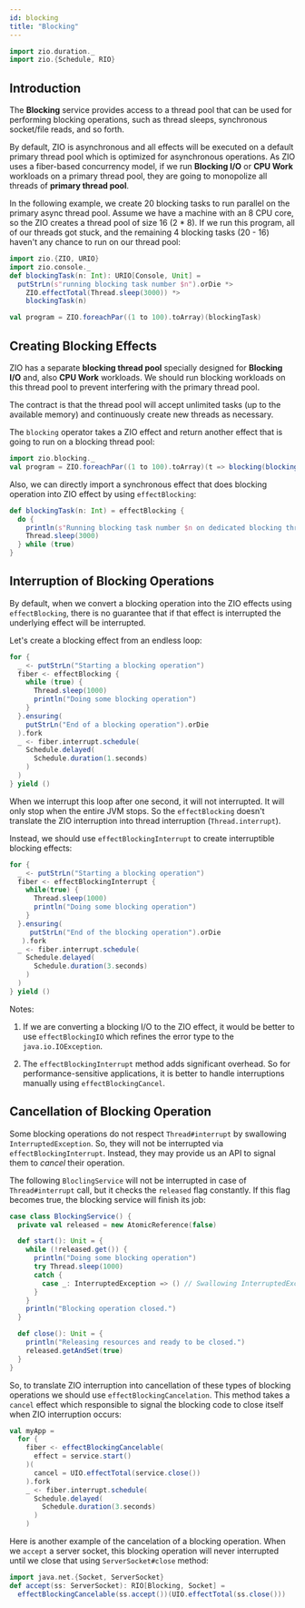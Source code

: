 ```yaml
---
id: blocking 
title: "Blocking"
---
```


```scala mdoc:invisible
import zio.duration._
import zio.{Schedule, RIO}
```

## Introduction

The **Blocking** service provides access to a thread pool that can be used for performing
blocking operations, such as thread sleeps, synchronous socket/file reads, and so forth. 

By default, ZIO is asynchronous and all effects will be executed on a default primary thread pool which is optimized for asynchronous operations. As ZIO uses a fiber-based concurrency model, if we run **Blocking I/O** or **CPU Work** workloads on a primary thread pool, they are going to monopolize all threads of **primary thread pool**.

In the following example, we create 20 blocking tasks to run parallel on the primary async thread pool. Assume we have a machine with an 8 CPU core, so the ZIO creates a thread pool of size 16 (2 * 8). If we run this program, all of our threads got stuck, and the remaining 4 blocking tasks (20 - 16) haven't any chance to run on our thread pool:

```scala mdoc:silent
import zio.{ZIO, URIO}
import zio.console._
def blockingTask(n: Int): URIO[Console, Unit] =
  putStrLn(s"running blocking task number $n").orDie *>
    ZIO.effectTotal(Thread.sleep(3000)) *>
    blockingTask(n)

val program = ZIO.foreachPar((1 to 100).toArray)(blockingTask)
```

## Creating Blocking Effects

ZIO has a separate **blocking thread pool** specially designed for **Blocking I/O** and, also **CPU Work** workloads. We should run blocking workloads on this thread pool to prevent interfering with the primary thread pool.

The contract is that the thread pool will accept unlimited tasks (up to the available memory)
and continuously create new threads as necessary.

The `blocking` operator takes a ZIO effect and return another effect that is going to run on a blocking thread pool:

```scala mdoc:invisible:nest
import zio.blocking._
val program = ZIO.foreachPar((1 to 100).toArray)(t => blocking(blockingTask(t)))
```

Also, we can directly import a synchronous effect that does blocking operation into ZIO effect by using `effectBlocking`:

```scala mdoc:silent:nest
def blockingTask(n: Int) = effectBlocking {
  do {
    println(s"Running blocking task number $n on dedicated blocking thread pool")
    Thread.sleep(3000) 
  } while (true)
}
```

## Interruption of Blocking Operations

By default, when we convert a blocking operation into the ZIO effects using `effectBlocking`, there is no guarantee that if that effect is interrupted the underlying effect will be interrupted.

Let's create a blocking effect from an endless loop:

```scala mdoc:silent:nest
for {
  _ <- putStrLn("Starting a blocking operation")
  fiber <- effectBlocking {
    while (true) {
      Thread.sleep(1000)
      println("Doing some blocking operation")
    }
  }.ensuring(
    putStrLn("End of a blocking operation").orDie
  ).fork
  _ <- fiber.interrupt.schedule(
    Schedule.delayed(
      Schedule.duration(1.seconds)
    )
  )
} yield ()
```

When we interrupt this loop after one second, it will not interrupted. It will only stop when the entire JVM stops. So the `effectBlocking` doesn't translate the ZIO interruption into thread interruption (`Thread.interrupt`). 

Instead, we should use `effectBlockingInterrupt` to create interruptible blocking effects:

```scala mdoc:silent:nest
for {
  _ <- putStrLn("Starting a blocking operation")
  fiber <- effectBlockingInterrupt {
    while(true) {
      Thread.sleep(1000)
      println("Doing some blocking operation")
    }
  }.ensuring(
     putStrLn("End of the blocking operation").orDie
   ).fork
  _ <- fiber.interrupt.schedule(
    Schedule.delayed(
      Schedule.duration(3.seconds)
    )
  )
} yield ()
```

Notes:

1. If we are converting a blocking I/O to the ZIO effect, it would be better to use `effectBlockingIO` which refines the error type to the `java.io.IOException`.

2. The `effectBlockingInterrupt` method adds significant overhead. So for performance-sensitive applications, it is better to handle interruptions manually using `effectBlockingCancel`.

## Cancellation of Blocking Operation

Some blocking operations do not respect `Thread#interrupt` by swallowing `InterruptedException`. So, they will not be interrupted via `effectBlockingInterrupt`. Instead, they may provide us an API to signal them to _cancel_ their operation.

The following `BloclingService` will not be interrupted in case of `Thread#interrupt` call, but it checks the `released` flag constantly. If this flag becomes true, the blocking service will finish its job:

```scala mdoc:silent:nest
case class BlockingService() {
  private val released = new AtomicReference(false)

  def start(): Unit = {
    while (!released.get()) {
      println("Doing some blocking operation")
      try Thread.sleep(1000)
      catch {
        case _: InterruptedException => () // Swallowing InterruptedException
      }
    }
    println("Blocking operation closed.")
  }

  def close(): Unit = {
    println("Releasing resources and ready to be closed.")
    released.getAndSet(true)
  }
}
```

So, to translate ZIO interruption into cancellation of these types of blocking operations we should use `effectBlockingCancelation`. This method takes a `cancel` effect which responsible to signal the blocking code to close itself when ZIO interruption occurs:

```scala mdoc:silent:nest
val myApp =
  for {
    fiber <- effectBlockingCancelable(
      effect = service.start()
    )(
      cancel = UIO.effectTotal(service.close())
    ).fork
    _ <- fiber.interrupt.schedule(
      Schedule.delayed(
        Schedule.duration(3.seconds)
      )
    )
```

Here is another example of the cancelation of a blocking operation. When we `accept` a server socket, this blocking operation will never interrupted until we close that using `ServerSocket#close` method:

```scala mdoc:silent:nest
import java.net.{Socket, ServerSocket}
def accept(ss: ServerSocket): RIO[Blocking, Socket] =
  effectBlockingCancelable(ss.accept())(UIO.effectTotal(ss.close()))
```
